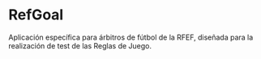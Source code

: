 # RefGoal

Aplicación específica para árbitros de fútbol de la RFEF, diseñada para la realización de test de las Reglas de Juego.
